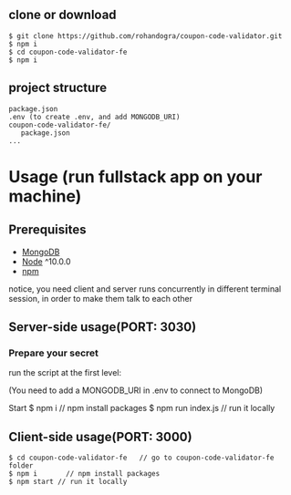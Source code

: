 ## clone or download

```terminal
$ git clone https://github.com/rohandogra/coupon-code-validator.git
$ npm i
$ cd coupon-code-validator-fe
$ npm i
```

## project structure

```terminal
package.json
.env (to create .env, and add MONGODB_URI)
coupon-code-validator-fe/
   package.json
...
```

# Usage (run fullstack app on your machine)

## Prerequisites

- [MongoDB](https://gist.github.com/nrollr/9f523ae17ecdbb50311980503409aeb3)
- [Node](https://nodejs.org/en/download/) ^10.0.0
- [npm](https://nodejs.org/en/download/package-manager/)

notice, you need client and server runs concurrently in different terminal session, in order to make them talk to each other

## Server-side usage(PORT: 3030)

### Prepare your secret

run the script at the first level:

(You need to add a MONGODB_URI in .env to connect to MongoDB)

Start
$ npm i // npm install packages
$ npm run index.js // run it locally

## Client-side usage(PORT: 3000)

```terminal
$ cd coupon-code-validator-fe   // go to coupon-code-validator-fe folder
$ npm i       // npm install packages
$ npm start // run it locally

```

